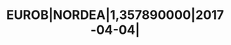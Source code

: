 ---
layout: asset
title: EUROB|NORDEA|1,357890000|2017-04-04|                        
isin: US65557DAH44
---